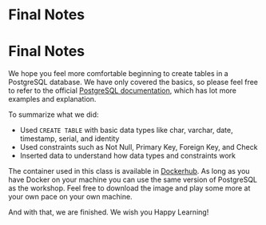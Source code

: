 # Final Notes 

# Final Notes

We hope you feel more comfortable beginning to create tables in a PostgreSQL database. We have only covered the basics, so please feel free to refer to the official [PostgreSQL documentation](https://www.postgresql.org/docs/current/sql-createtable.html), which has lot more examples and explanation. 

To summarize what we did:

- Used `CREATE TABLE` with basic data types like char, varchar, date, timestamp, serial, and identity
- Used constraints such as Not Null, Primary Key, Foreign Key, and Check
- Inserted data to understand how data types and constraints work

The container used in this class is available in [Dockerhub](https://hub.docker.com/r/thesteve0/postgres-appdev). As long as you have Docker on your machine you can use the same version of PostgreSQL as the workshop. Feel free to download the image and play some more at your own pace on your own machine.

And with that, we are finished. We wish you Happy Learning!


